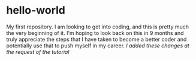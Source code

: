 # hello-world
My first repository.
I am looking to get into coding, and this is pretty much the very beginning of it. I'm hoping to look back on this in 9 months and truly appreciate the steps that I have taken to become a better coder and potentially use that to push myself in my career.
*I added these changes at the request of the tutorial*
